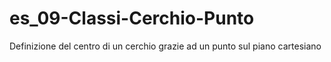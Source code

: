 # es_09-Classi-Cerchio-Punto
Definizione del centro di un cerchio grazie ad un punto sul piano cartesiano
